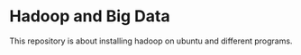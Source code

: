 # Hadoop and Big Data

This repository is about installing hadoop on ubuntu and different programs.

